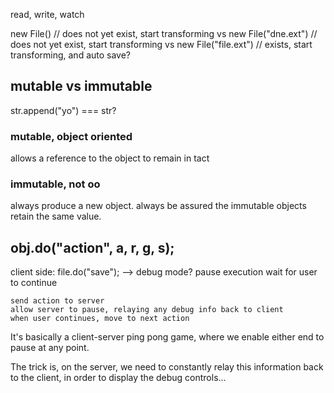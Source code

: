 read, write, watch


new File() // does not yet exist, start transforming
vs
new File("dne.ext") // does not yet exist, start transforming
vs
new File("file.ext") // exists, start transforming, and auto save?

## mutable vs immutable

str.append("yo") === str?

### mutable, object oriented
allows a reference to the object to remain in tact

### immutable, not oo
always produce a new object.  always be assured the immutable objects retain the same value.

## obj.do("action", a, r, g, s);

client side:
file.do("save");
--> debug mode?
	pause execution
	wait for user to continue

	send action to server
	allow server to pause, relaying any debug info back to client
	when user continues, move to next action

It's basically a client-server ping pong game, where we enable either end to pause at any point.

The trick is, on the server, we need to constantly relay this information back to the client, in order to display the debug controls...

